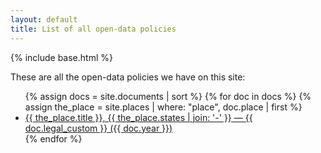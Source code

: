 ```yaml
---
layout: default
title: List of all open-data policies
---
```


{% include base.html %}

These are all the open-data policies we have on this site:

<ul>
{% assign docs = site.documents | sort %}
{% for doc in docs %}
  {% assign the_place = site.places | where: "place", doc.place | first %}
  <li>
    <a href="{{ doc.url }}">{{ the_place.title }}, {{ the_place.states | join: '-' }} — {{ doc.legal_custom }} ({{ doc.year }})</a>
  </li>
{% endfor %}
</ul>
